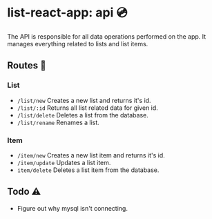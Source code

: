 # list-react-app: api 💿 
The API is responsible for all data operations performed on the app. It manages everything related to lists and list items.

## Routes 📍
### List
* `/list/new` Creates a new list and returns it's id.
* `/list/:id` Returns all list related data for given id.
* `/list/delete` Deletes a list from the database.
* `/list/rename` Renames a list.
  
### Item
* `/item/new` Creates a new list item and returns it's id.
* `/item/update` Updates a list item.
* `item/delete` Deletes a list item from the database.

## Todo ⚠
* Figure out why mysql isn't connecting.
